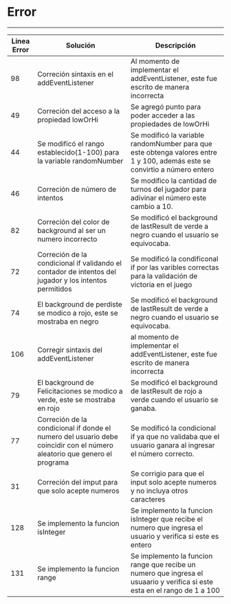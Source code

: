 
# Error
---------------
| Linea Error | Solución                                                                                                                  | Descripción                                                                                                                 |
|-------------|---------------------------------------------------------------------------------------------------------------------------|-----------------------------------------------------------------------------------------------------------------------------|
| 98          | Correción sintaxis en el addEventListener                                                                                 | Al momento de implementar el addEventListener, este fue escrito de manera incorrecta                                        |
| 49          | Correción del acceso a la propiedad lowOrHi                                                                               | Se agregó punto para poder acceder a las propiedades de lowOrHi                                                             |
| 44          | Se modificó el rango establecido(1-100) para la variable randomNumber                                                     | Se modificó la variable randomNumber para que este obtenga  valores entre 1 y 100, además este se convirtio a número entero |
| 46          | Correción de número de intentos                                                                                           | Se modifico la cantidad de turnos del jugador para adivinar el número este cambio a 10.                                     |
| 82          | Correción del color de background al ser un numero incorrecto                                                             | Se modificó el background de lastResult de verde a negro cuando el usuario se equivocaba.                                   |
| 72          | Correción de la condicional if validando el contador de intentos del jugador y los intentos permitidos                    | Se modificó la condificonal if por las varibles correctas para la validación de victoria en el juego                        |
| 74          | El background de perdiste  se modico a  rojo, este se mostraba en negro                                                   | Se modificó el background de lastResult de verde a negro cuando el usuario se equivocaba.                                   |
| 106         | Corregir sintaxis del addEventListener                                                                                    | al momento de implementar el addEventListener, este fue escrito de manera incorrecta                                        |
| 79          | El background de Felicitaciones  se modico a  verde, este se mostraba en rojo                                             | Se modificó el background de lastResult de rojo a verde cuando el usuario se ganaba.                                        |
| 77          | Correción de la  condicional if donde el numero del usuario debe coincidir con el número aleatorio que genero el programa | Se modificó la condicional if ya que no validaba que el usuario ganara al ingresar el número correcto.                      |
| 31          | Correción del imput para que solo acepte numeros                                                                          | Se corrigio para que el input solo acepte numeros y no incluya otros caracteres                                             |
| 128         | Se implemento la funcion isInteger                                                                                        | Se implemento la funcion isInteger que recibe el numero que ingresa el usuario y verifica si este es entero                 |
| 131         | Se implemento la funcion range                                                                                            | Se implemento la funcion range que recibe un numero que ingresa el usuaario y verifica si este esta en el rango de 1 a 100  |